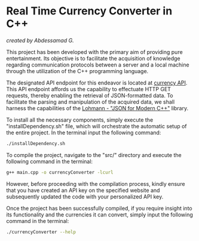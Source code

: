 # Real Time Currency Converter in C++
*created by Abdessamad G.*

This project has been developed with the primary aim of providing pure entertainment.
Its objective is to facilitate the acquisition of knowledge regarding communication protocols between a server and a local machine through the utilization of the C++ programming language.

The designated API endpoint for this endeavor is located at [currency API](http://currencyapi.com "currency API").
This API endpoint affords us the capability to effectuate HTTP GET requests, thereby enabling the retrieval of JSON-formatted data.
To facilitate the parsing and manipulation of the acquired data, we shall harness the capabilities of the [Lohmann - "JSON for Modern C++"](https://github.com/nlohmann/json) library.

To install all the necessary components, simply execute the "installDependency.sh" file, which will orchestrate the automatic setup of the entire project.
In the terminal input the following command:
```bash
./installDependency.sh
```

To compile the project, navigate to the "src/" directory and execute the following command in the terminal:
```bash
g++ main.cpp -o currencyConverter -lcurl
```
However, before proceeding with the compilation process, kindly ensure that you have created an API key on the specified website and subsequently updated the code with your personalized API key.


Once the project has been successfully compiled, if you require insight into its functionality and the currencies it can convert, simply input the following command in the terminal:
```bash
./currencyConverter --help
```
